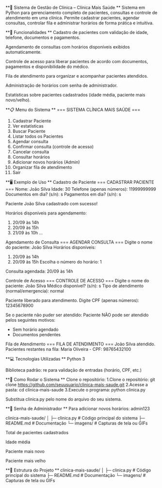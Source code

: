 **🏥 Sistema de Gestão de Clínica – Clínica Mais Saúde
**
Sistema em Python para gerenciamento completo de pacientes, consultas e controle de atendimento em uma clínica.
Permite cadastrar pacientes, agendar consultas, controlar fila e administrar horários de forma prática e intuitiva.

**🎯 Funcionalidades
**
Cadastro de pacientes com validação de idade, telefone, documentos e pagamentos.

Agendamento de consultas com horários disponíveis exibidos automaticamente.

Controle de acesso para liberar pacientes de acordo com documentos, pagamentos e disponibilidade do médico.

Fila de atendimento para organizar e acompanhar pacientes atendidos.

Administração de horários com senha de administrador.

Estatísticas sobre pacientes cadastrados (idade média, paciente mais novo/velho).

**📋 Menu do Sistema
**
=== SISTEMA CLÍNICA MAIS SAÚDE ===
1. Cadastrar Paciente
2. Ver estatísticas
3. Buscar Paciente
4. Listar todos os Pacientes
5. Agendar consulta
6. Confirmar consulta (controle de acesso)
7. Cancelar consulta
8. Consultar horários
9. Adicionar novos horários (Admin)
10. Organizar fila de atendimento
11. Sair

**🖥️ Exemplo de Uso
**
Cadastro de Paciente
=== CADASTRAR PACIENTE ===
Nome: João Silva
Idade: 30
Telefone (apenas números): 11999999999
Documentos em dia? (s/n): s
Pagamentos em dia? (s/n): s

Paciente João Silva cadastrado com sucesso!

Horários disponíveis para agendamento:
1. 20/09 às 14h
2. 20/09 às 15h
3. 21/09 às 10h
...

Agendamento de Consulta
=== AGENDAR CONSULTA ===
Digite o nome do paciente: João Silva
Horários disponíveis:
1. 20/09 às 14h
2. 20/09 às 15h
Escolha o número do horário: 1

Consulta agendada: 20/09 às 14h

Controle de Acesso
=== CONTROLE DE ACESSO ===
Digite o nome do paciente: João Silva
Médico disponível? (s/n): s
Tipo de atendimento (normal/emergencia): normal

Paciente liberado para atendimento.
Digite CPF (apenas números): 12345678900

Se o paciente não puder ser atendido:
Paciente NÃO pode ser atendido pelos seguintes motivos:
- Sem horário agendado
- Documentos pendentes

Fila de Atendimento
=== FILA DE ATENDIMENTO ===
João Silva atendido.
Pacientes restantes na fila:
Maria Oliveira - CPF: 98765432100


**💻 Tecnologias Utilizadas
**
Python 3

Biblioteca padrão: re para validação de entradas (horário, CPF, etc.)

**🚀 Como Rodar o Sistema
**
Clone o repositório:
1.Clone o repositório:
git clone https://github.com/seuusuario/clinica-mais-saude.git
2.Acesse a pasta:
cd clinica-mais-saude
3.Execute o programa:
python clinica.py

Substitua clinica.py pelo nome do arquivo do seu sistema.

**🔑 Senha de Administrador
**
Para adicionar novos horários: admin123

clinica-mais-saude/
│
├─ clinica.py           # Código principal do sistema
├─ README.md            # Documentação
└─ imagens/             # Capturas de tela ou GIFs

Total de pacientes cadastrados

Idade média

Paciente mais novo

Paciente mais velho

**📂 Estrutura do Projeto
**
clinica-mais-saude/
│
├─ clinica.py           # Código principal do sistema
├─ README.md            # Documentação
└─ imagens/             # Capturas de tela ou GIFs
